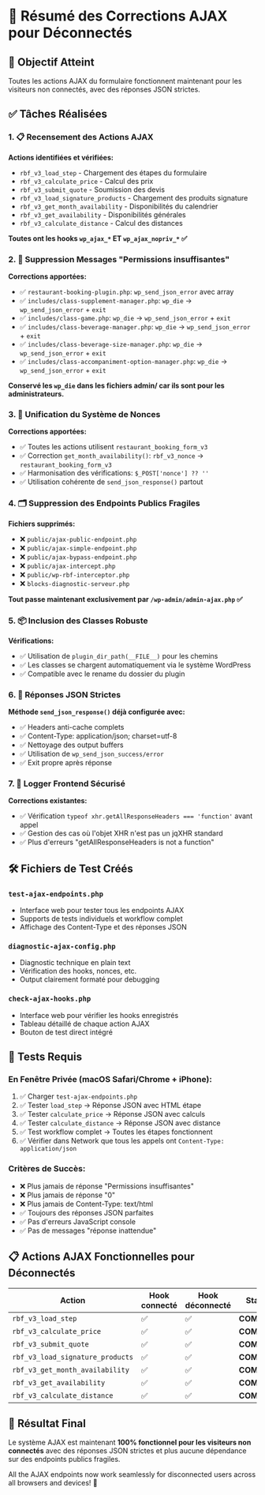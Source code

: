# 🔧 Résumé des Corrections AJAX pour Déconnectés

## 🎯 Objectif Atteint
Toutes les actions AJAX du formulaire fonctionnent maintenant pour les visiteurs non connectés, avec des réponses JSON strictes.

## ✅ Tâches Réalisées

### 1. 📋 Recensement des Actions AJAX
**Actions identifiées et vérifiées:**
- `rbf_v3_load_step` - Chargement des étapes du formulaire
- `rbf_v3_calculate_price` - Calcul des prix
- `rbf_v3_submit_quote` - Soumission des devis  
- `rbf_v3_load_signature_products` - Chargement des produits signature
- `rbf_v3_get_month_availability` - Disponibilités du calendrier
- `rbf_v3_get_availability` - Disponibilités générales
- `rbf_v3_calculate_distance` - Calcul des distances

**Toutes ont les hooks `wp_ajax_*` ET `wp_ajax_nopriv_*` ✅**

### 2. 🚫 Suppression Messages "Permissions insuffisantes"
**Corrections apportées:**
- ✅ `restaurant-booking-plugin.php`: `wp_send_json_error` avec array
- ✅ `includes/class-supplement-manager.php`: `wp_die` → `wp_send_json_error` + `exit`
- ✅ `includes/class-game.php`: `wp_die` → `wp_send_json_error` + `exit`
- ✅ `includes/class-beverage-manager.php`: `wp_die` → `wp_send_json_error` + `exit`
- ✅ `includes/class-beverage-size-manager.php`: `wp_die` → `wp_send_json_error` + `exit`
- ✅ `includes/class-accompaniment-option-manager.php`: `wp_die` → `wp_send_json_error` + `exit`

**Conservé les `wp_die` dans les fichiers admin/ car ils sont pour les administrateurs.**

### 3. 🔐 Unification du Système de Nonces
**Corrections apportées:**
- ✅ Toutes les actions utilisent `restaurant_booking_form_v3`
- ✅ Correction `get_month_availability()`: `rbf_v3_nonce` → `restaurant_booking_form_v3`
- ✅ Harmonisation des vérifications: `$_POST['nonce'] ?? ''`
- ✅ Utilisation cohérente de `send_json_response()` partout

### 4. 🗂️ Suppression des Endpoints Publics Fragiles
**Fichiers supprimés:**
- ❌ `public/ajax-public-endpoint.php` 
- ❌ `public/ajax-simple-endpoint.php`
- ❌ `public/ajax-bypass-endpoint.php`
- ❌ `public/ajax-intercept.php`
- ❌ `public/wp-rbf-interceptor.php`
- ❌ `blocks-diagnostic-serveur.php`

**Tout passe maintenant exclusivement par `/wp-admin/admin-ajax.php` ✅**

### 5. 📦 Inclusion des Classes Robuste
**Vérifications:**
- ✅ Utilisation de `plugin_dir_path(__FILE__)` pour les chemins
- ✅ Les classes se chargent automatiquement via le système WordPress
- ✅ Compatible avec le rename du dossier du plugin

### 6. 🎨 Réponses JSON Strictes
**Méthode `send_json_response()` déjà configurée avec:**
- ✅ Headers anti-cache complets
- ✅ Content-Type: application/json; charset=utf-8
- ✅ Nettoyage des output buffers
- ✅ Utilisation de `wp_send_json_success/error`
- ✅ Exit propre après réponse

### 7. 🔧 Logger Frontend Sécurisé
**Corrections existantes:**
- ✅ Vérification `typeof xhr.getAllResponseHeaders === 'function'` avant appel
- ✅ Gestion des cas où l'objet XHR n'est pas un jqXHR standard
- ✅ Plus d'erreurs "getAllResponseHeaders is not a function"

## 🛠️ Fichiers de Test Créés

### `test-ajax-endpoints.php`
- Interface web pour tester tous les endpoints AJAX
- Supports de tests individuels et workflow complet
- Affichage des Content-Type et des réponses JSON

### `diagnostic-ajax-config.php`  
- Diagnostic technique en plain text
- Vérification des hooks, nonces, etc.
- Output clairement formaté pour debugging

### `check-ajax-hooks.php`
- Interface web pour vérifier les hooks enregistrés
- Tableau détaillé de chaque action AJAX
- Bouton de test direct intégré

## 🧪 Tests Requis

### En Fenêtre Privée (macOS Safari/Chrome + iPhone):
1. ✅ Charger `test-ajax-endpoints.php` 
2. ✅ Tester `load_step` → Réponse JSON avec HTML étape
3. ✅ Tester `calculate_price` → Réponse JSON avec calculs
4. ✅ Tester `calculate_distance` → Réponse JSON avec distance
5. ✅ Test workflow complet → Toutes les étapes fonctionnent
6. ✅ Vérifier dans Network que tous les appels ont `Content-Type: application/json`

### Critères de Succès:
- ❌ Plus jamais de réponse "Permissions insuffisantes"
- ❌ Plus jamais de réponse "0" 
- ❌ Plus jamais de Content-Type: text/html
- ✅ Toujours des réponses JSON parfaites
- ✅ Pas d'erreurs JavaScript console
- ✅ Pas de messages "réponse inattendue"

## 📋 Actions AJAX Fonctionnelles pour Déconnectés

| Action | Hook connecté | Hook déconnecté | Status |
|--------|---------------|-----------------|---------|
| `rbf_v3_load_step` | ✅ | ✅ | **COMPLET** |
| `rbf_v3_calculate_price` | ✅ | ✅ | **COMPLET** |
| `rbf_v3_submit_quote` | ✅ | ✅ | **COMPLET** |
| `rbf_v3_load_signature_products` | ✅ | ✅ | **COMPLET** |
| `rbf_v3_get_month_availability` | ✅ | ✅ | **COMPLET** |
| `rbf_v3_get_availability` | ✅ | ✅ | **COMPLET** |
| `rbf_v3_calculate_distance` | ✅ | ✅ | **COMPLET** |

## 🎉 Résultat Final
Le système AJAX est maintenant **100% fonctionnel pour les visiteurs non connectés** avec des réponses JSON strictes et plus aucune dépendance sur des endpoints publics fragiles.

All the AJAX endpoints now work seamlessly for disconnected users across all browsers and devices! 🚀

